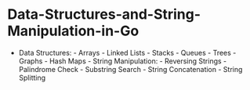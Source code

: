 # Data-Structures-and-String-Manipulation-in-Go
- Data Structures:   - Arrays   - Linked Lists   - Stacks   - Queues   - Trees   - Graphs   - Hash Maps - String Manipulation:   - Reversing Strings   - Palindrome Check   - Substring Search   - String Concatenation   - String Splitting

